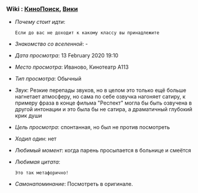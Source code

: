 ### Wiki : [КиноПоиск](https://www.kinopoisk.ru/film/1043758/), [Вики](<https://ru.wikipedia.org/wiki/%D0%9F%D0%B0%D1%80%D0%B0%D0%B7%D0%B8%D1%82%D1%8B_(%D1%84%D0%B8%D0%BB%D1%8C%D0%BC)>)

- _Почему стоит идти_:

  ```
  Если до вас не доходит к какому классу вы принадлежите
  ```

- _Знакомство со вселенной_: -
- _Дата просмотра_: 13 February 2020 19:10
- _Место просмотра_: Иваново, Кинотеатр A113
- _Тип просмотра_: Обычный
- _Звук_: Резкие перепады звуков, но в целом это только ещё больше нагнетает атмосферу, но сама по себе озвучка нагоняет сатиру, к примеру фраза в конце фильма "Респект" могла бы быть озвучена в другой интонации и это была бы не сатира, а драматичный глубокий крик души

- _Цель просмотра_: спонтанная, но был не против посмотреть
- _Ходил один_: нет
- _Любимый момент_: когда парень просыпается в больнице и смеётся
- _Любимая цитата_:

  ```
  Это так метафорично!
  ```

- _Самонапоминание_: Посмотреть в оригинале.
